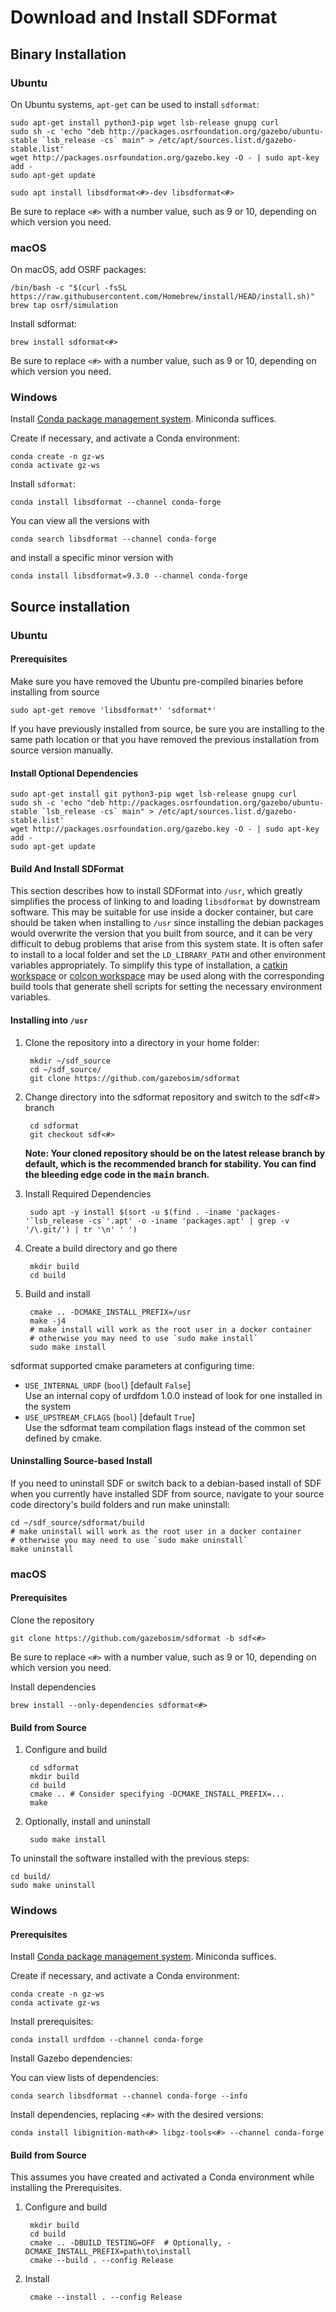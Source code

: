 # Download and Install SDFormat

## Binary Installation

### Ubuntu

On Ubuntu systems, `apt-get` can be used to install `sdformat`:

    sudo apt-get install python3-pip wget lsb-release gnupg curl
    sudo sh -c 'echo "deb http://packages.osrfoundation.org/gazebo/ubuntu-stable `lsb_release -cs` main" > /etc/apt/sources.list.d/gazebo-stable.list'
    wget http://packages.osrfoundation.org/gazebo.key -O - | sudo apt-key add -
    sudo apt-get update

    sudo apt install libsdformat<#>-dev libsdformat<#>

Be sure to replace `<#>` with a number value, such as 9 or 10, depending on
which version you need.

### macOS

On macOS, add OSRF packages:

    /bin/bash -c "$(curl -fsSL https://raw.githubusercontent.com/Homebrew/install/HEAD/install.sh)"
    brew tap osrf/simulation

Install sdformat:

    brew install sdformat<#>

Be sure to replace `<#>` with a number value, such as 9 or 10, depending on
which version you need.

### Windows

Install [Conda package management system](https://docs.conda.io/projects/conda/en/latest/user-guide/install/download.html).
Miniconda suffices.

Create if necessary, and activate a Conda environment:

    conda create -n gz-ws
    conda activate gz-ws

Install `sdformat`:

    conda install libsdformat --channel conda-forge

You can view all the versions with

    conda search libsdformat --channel conda-forge

and install a specific minor version with

    conda install libsdformat=9.3.0 --channel conda-forge

## Source installation

### Ubuntu

#### Prerequisites

Make sure you have removed the Ubuntu pre-compiled binaries before installing from source

    sudo apt-get remove 'libsdformat*' 'sdformat*'

If you have previously installed from source, be sure you are installing to the same path location or that you have removed the previous installation from source version manually.

#### Install Optional Dependencies

    sudo apt-get install git python3-pip wget lsb-release gnupg curl
    sudo sh -c 'echo "deb http://packages.osrfoundation.org/gazebo/ubuntu-stable `lsb_release -cs` main" > /etc/apt/sources.list.d/gazebo-stable.list'
    wget http://packages.osrfoundation.org/gazebo.key -O - | sudo apt-key add -
    sudo apt-get update

#### Build And Install SDFormat

This section describes how to install SDFormat into `/usr`,
which greatly simplifies the process of linking to and loading `libsdformat`
by downstream software.
This may be suitable for use inside a docker container,
but care should be taken when installing to `/usr` since installing the
debian packages would overwrite the version that you built from source,
and it can be very difficult to debug problems that arise from this system state.
It is often safer to install to a local folder and set the `LD_LIBRARY_PATH`
and other environment variables appropriately.
To simplify this type of installation, a
[catkin workspace](http://gazebosim.org/tutorials?tut=install_from_source&cat=install#Installinacatkinworkspace)
or
[colcon workspace](https://index.ros.org/doc/ros2/Tutorials/Colcon-Tutorial/)
may be used along with the corresponding build tools that generate
shell scripts for setting the necessary environment variables.

#### Installing into `/usr`

1. Clone the repository into a directory in your home folder:

        mkdir ~/sdf_source
        cd ~/sdf_source/
        git clone https://github.com/gazebosim/sdformat

2. Change directory into the sdformat repository and switch to the sdf<#> branch

        cd sdformat
        git checkout sdf<#>

   **Note: Your cloned repository should be on the latest release branch by default, which is the recommended branch for stability. You can find the bleeding edge code in the <tt>main</tt> branch.**

3. Install Required Dependencies

        sudo apt -y install $(sort -u $(find . -iname 'packages-'`lsb_release -cs`'.apt' -o -iname 'packages.apt' | grep -v '/\.git/') | tr '\n' ' ')

4. Create a build directory and go there

        mkdir build
        cd build

5. Build and install

        cmake .. -DCMAKE_INSTALL_PREFIX=/usr
        make -j4
        # make install will work as the root user in a docker container
        # otherwise you may need to use `sudo make install`
        sudo make install

sdformat supported cmake parameters at configuring time:

  * `USE_INTERNAL_URDF` (`bool`) [default `False`] <br/>
    Use an internal copy of urdfdom 1.0.0 instead of look for one
    installed in the system
  * `USE_UPSTREAM_CFLAGS` (`bool`) [default `True`] <br/>
    Use the sdformat team compilation flags instead of the common set defined
    by cmake.


#### Uninstalling Source-based Install

If you need to uninstall SDF or switch back to a debian-based install of SDF when you currently have installed SDF from source, navigate to your source code directory's build folders and run make uninstall:

    cd ~/sdf_source/sdformat/build
    # make uninstall will work as the root user in a docker container
    # otherwise you may need to use `sudo make uninstall`
    make uninstall

### macOS

#### Prerequisites

Clone the repository

    git clone https://github.com/gazebosim/sdformat -b sdf<#>

Be sure to replace `<#>` with a number value, such as 9 or 10, depending on
which version you need.

Install dependencies

    brew install --only-dependencies sdformat<#>

#### Build from Source

1. Configure and build

        cd sdformat
        mkdir build
        cd build
        cmake .. # Consider specifying -DCMAKE_INSTALL_PREFIX=...
        make

2. Optionally, install and uninstall

        sudo make install

  To uninstall the software installed with the previous steps:

    cd build/
    sudo make uninstall

### Windows

#### Prerequisites

Install [Conda package management system](https://docs.conda.io/projects/conda/en/latest/user-guide/install/download.html).
Miniconda suffices.

Create if necessary, and activate a Conda environment:

    conda create -n gz-ws
    conda activate gz-ws

Install prerequisites:

    conda install urdfdom --channel conda-forge

Install Gazebo dependencies:

You can view lists of dependencies:

    conda search libsdformat --channel conda-forge --info

Install dependencies, replacing `<#>` with the desired versions:

    conda install libignition-math<#> libgz-tools<#> --channel conda-forge

#### Build from Source

This assumes you have created and activated a Conda environment while installing the Prerequisites.

1. Configure and build

        mkdir build
        cd build
        cmake .. -DBUILD_TESTING=OFF  # Optionally, -DCMAKE_INSTALL_PREFIX=path\to\install
        cmake --build . --config Release

2. Install

        cmake --install . --config Release
